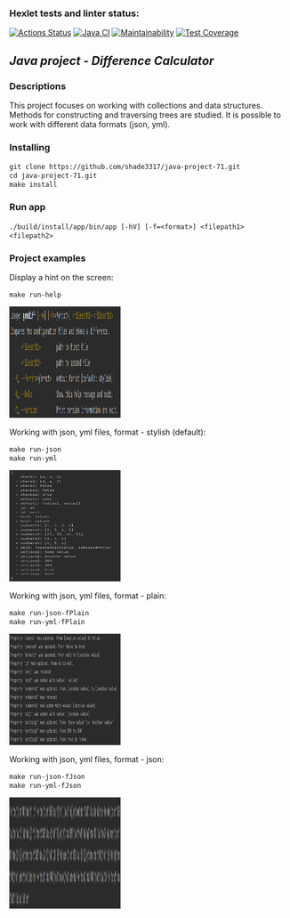 ### Hexlet tests and linter status:
[![Actions Status](https://github.com/shade3317/java-project-71/actions/workflows/hexlet-check.yml/badge.svg)](https://github.com/shade3317/java-project-71/actions)
[![Java CI](https://github.com/shade3317/java-project-71/actions/workflows/main.yml/badge.svg)](https://github.com/shade3317/java-project-71/actions/workflows/main.yml)
[![Maintainability](https://api.codeclimate.com/v1/badges/4071bdaa150e1e3540b1/maintainability)](https://codeclimate.com/github/shade3317/java-project-71/maintainability)
[![Test Coverage](https://api.codeclimate.com/v1/badges/4071bdaa150e1e3540b1/test_coverage)](https://codeclimate.com/github/shade3317/java-project-71/test_coverage)


## ***Java project - Difference Calculator***


### **Descriptions**
This project focuses on working with collections and data structures. 
Methods for constructing and traversing trees are studied. 
It is possible to work with different data formats (json, yml).


### **Installing**
```
git clone https://github.com/shade3317/java-project-71.git
cd java-project-71.git
make install
```


### **Run app**
```
./build/install/app/bin/app [-hV] [-f=<format>] <filepath1> <filepath2>
```


### **Project examples**
Display a hint on the screen:
```
make run-help
```
<img src="https://github.com/shade3317/ImagesForProjects/blob/master/java-project-71/Help.PNG" width="200" height="200" alt="">

Working with json, yml files, format - stylish (default):
```
make run-json
make run-yml
```
<img src="https://github.com/shade3317/ImagesForProjects/blob/master/java-project-71/Stylish.PNG" width="200" height="200" alt="">

Working with json, yml files, format - plain:
```
make run-json-fPlain
make run-yml-fPlain
```
<img src="https://github.com/shade3317/ImagesForProjects/blob/master/java-project-71/Plain.PNG" width="200" height="200" alt="">

Working with json, yml files, format - json:
```
make run-json-fJson
make run-yml-fJson
```
<img src="https://github.com/shade3317/ImagesForProjects/blob/master/java-project-71/Json.PNG" width="200" height="200" alt="">